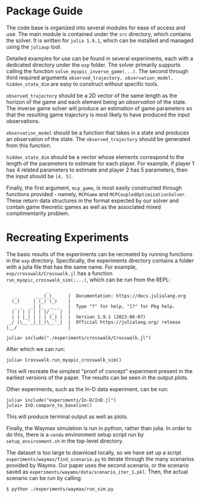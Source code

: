 # Package Guide
The code base is organized into several modules for ease of access and use.
The main module is contained under the `src` directory, which contains the solver.
It is written for `julia 1.9.1`, which can be installed and managed using the `juliaup` tool.

Detailed examples for use can be found in several experiments, each with a dedicated directory under the ```exp``` folder. The solver primarily supports calling the function `solve_myopic_inverse_game(...)`. The second through third required arguments `observed_trajectory, observation_model, hidden_state_dim` are easy to construct without specific tools.

```observed_trajectory``` should be a 2D vector of the same length as the horizon of the game and each element being an *observation* of the state. The inverse game solver will produce an estimation of game parameters so that the resulting game trajectory is most likely to have produced the input observations.

`observation_model` should be a function that takes in a state and produces an observation of the state. The `observed_trajectory` should be generated from this function.

`hidden_state_dim` should be a vector whose elements correspond to the length of the parameters to estimate for each player. For example, if player 1 has 4 related parameters to estimate and player 2 has 5 parameters, then the input should be `[4, 5]`. 

Finally, the first argument, ```mcp_game```, is most easily constructed through functions provided - namely, `MCPGame` and `MCPCoupledOptimizationSolver`. These return data structures in the format expected by our solver and contain game theoretic games as well as the associated mixed complimentarity problem. 

# Recreating Experiments
The basic results of the experiments can be recreated by running functions in the ```exp``` directory. Specifically, the experiments directory contains a folder with a julia file that has the same name. For example, `exp/crosswalk/Crosswalk.jl` has a function `run_myopic_crosswalk_sim(;...)`, which can be run from the REPL:
```
               _
   _       _ _(_)_     |  Documentation: https://docs.julialang.org
  (_)     | (_) (_)    |
   _ _   _| |_  __ _   |  Type "?" for help, "]?" for Pkg help.
  | | | | | | |/ _` |  |
  | | |_| | | | (_| |  |  Version 1.9.1 (2023-06-07)
 _/ |\__'_|_|_|\__'_|  |  Official https://julialang.org/ release
|__/                   |

julia> include("./experiments/crosswalk/Crosswalk.jl")
```
After which we can run:
```
julia> Crosswalk.run_myopic_crosswalk_sim()
```  
This will recreate the simplest "proof of concept" experiment present in the earliest versions of the paper. The results can be seen in the output plots.

Other experiments, such as the In-D data experiment, can be run:
```
julia> include("experiments/In-D/InD.jl")
julai> InD.compare_to_baseline()
```
This will produce terminal output as well as plots.

Finally, the Waymax simulation is run in python, rather than julia. In order to do this, there is a `conda` environment setup script run by `setup_environment.sh` in the top-level directory.

The dataset is too large to download locally, so we have set up a script `experiments/waymax/find_scenario.py` to iterate through the many scenarios provided by Waymo. Our paper uses the second scenario, or the scenario saved as `experiments/wayamx/data/scenario_iter_1.pkl`. Then, the actual scenario can be run by calling:
```
$ python ./experiments/waymax/run_sim.py
```
